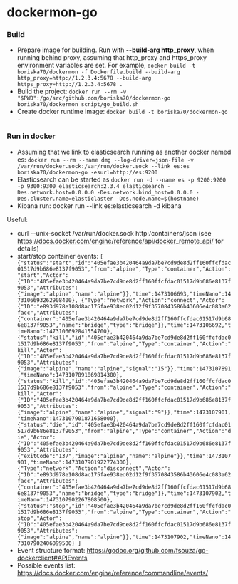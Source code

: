 # dockermon-go


### Build
  - Prepare image for building. Run with **--build-arg http_proxy**, when running behind proxy, assuming that http_proxy and https_proxy environment variables are set. For example, `docker build -t boriska70/dockermon -f Dockerfile.build --build-arg http_proxy=http://1.2.3.4:5678 --build-arg https_proxy=http://1.2.3.4:5678 .`
  - Build the project: `docker run --rm -v "$PWD":/go/src/github.com/boriska70/dockermon-go boriska70/dockermon script/go_build.sh`
  - Create docker runtime image: `docker build -t boriska70/dockermon-go .`

### Run in docker
  - Assuming that we link to elasticsearch running as another docker named es:
  `docker run --rm --name dmg --log-driver=json-file -v /var/run/docker.sock:/var/run/docker.sock --link es:es boriska70/dockermon-go -esurl=http://es:9200`
  - Elasticsearch can be started as
  `docker run -d --name es -p 9200:9200 -p 9300:9300 elasticsearch:2.3.4 elasticsearch -Des.network.host=0.0.0.0 -Des.network.bind_host=0.0.0.0 -Des.cluster.name=elasticlaster -Des.node.name=$(hostname)`
  - Kibana run: docker run --link es:elasticsearch -d kibana

Useful:
  - curl --unix-socket /var/run/docker.sock http:/containers/json (see https://docs.docker.com/engine/reference/api/docker_remote_api/ for details)
  - start/stop container events:
  `[
      {"status":"start","id":"405efae3b420464a9da7be7cd9de8d2ff160ffcfdac01517d9b686e8137f9053","from":"alpine","Type":"container","Action":"start","Actor":{"ID":"405efae3b420464a9da7be7cd9de8d2ff160ffcfdac01517d9b686e8137f9053","Attributes":{"image":"alpine","name":"alpine"}},"time":1473106693,"timeNano":1473106693262908400},
      {"Type":"network","Action":"connect","Actor":{"ID":"e893d978e108d8ac175fae938ed02d12f9f3570843586b43606e4c083a62facc","Attributes":{"container":"405efae3b420464a9da7be7cd9de8d2ff160ffcfdac01517d9b686e8137f9053","name":"bridge","type":"bridge"}},"time":1473106692,"timeNano":1473106692841554700},
      {"status":"kill","id":"405efae3b420464a9da7be7cd9de8d2ff160ffcfdac01517d9b686e8137f9053","from":"alpine","Type":"container","Action":"kill","Actor":{"ID":"405efae3b420464a9da7be7cd9de8d2ff160ffcfdac01517d9b686e8137f9053","Attributes":{"image":"alpine","name":"alpine","signal":"15"}},"time":1473107891,"timeNano":1473107891869814300},
      {"status":"kill","id":"405efae3b420464a9da7be7cd9de8d2ff160ffcfdac01517d9b686e8137f9053","from":"alpine","Type":"container","Action":"kill","Actor":{"ID":"405efae3b420464a9da7be7cd9de8d2ff160ffcfdac01517d9b686e8137f9053","Attributes":{"image":"alpine","name":"alpine","signal":"9"}},"time":1473107901,"timeNano":1473107901871658000},
      {"status":"die","id":"405efae3b420464a9da7be7cd9de8d2ff160ffcfdac01517d9b686e8137f9053","from":"alpine","Type":"container","Action":"die","Actor":{"ID":"405efae3b420464a9da7be7cd9de8d2ff160ffcfdac01517d9b686e8137f9053","Attributes":{"exitCode":"137","image":"alpine","name":"alpine"}},"time":1473107901,"timeNano":1473107901922774300},
      {"Type":"network","Action":"disconnect","Actor":{"ID":"e893d978e108d8ac175fae938ed02d12f9f3570843586b43606e4c083a62facc","Attributes":{"container":"405efae3b420464a9da7be7cd9de8d2ff160ffcfdac01517d9b686e8137f9053","name":"bridge","type":"bridge"}},"time":1473107902,"timeNano":1473107902267808500},
      {"status":"stop","id":"405efae3b420464a9da7be7cd9de8d2ff160ffcfdac01517d9b686e8137f9053","from":"alpine","Type":"container","Action":"stop","Actor":{"ID":"405efae3b420464a9da7be7cd9de8d2ff160ffcfdac01517d9b686e8137f9053","Attributes":{"image":"alpine","name":"alpine"}},"time":1473107902,"timeNano":1473107902406099500}
      ]`
  - Event structure format: https://godoc.org/github.com/fsouza/go-dockerclient#APIEvents
  - Possible events list: https://docs.docker.com/engine/reference/commandline/events/
